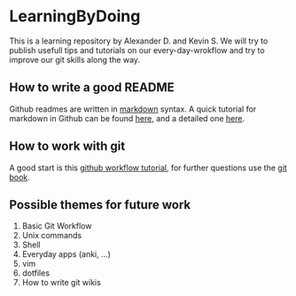 # LearningByDoing

This is a learning repository by Alexander D. and Kevin S.
We will try to publish usefull tips and tutorials on our every-day-wrokflow and try to improve our git skills along the way.

## How to write a good README

Github readmes are written in [markdown](https://en.wikipedia.org/wiki/Markdown) syntax.
A quick tutorial for markdown in Github can be found [here](https://guides.github.com/features/mastering-markdown/), and a detailed one [here](https://help.github.com/articles/basic-writing-and-formatting-syntax/).

## How to work with git

A good start is this [github workflow tutorial](https://guides.github.com/introduction/flow/), for further questions use the [git book](https://git-scm.com/book/en/v2).

## Possible themes for future work
1. Basic Git Workflow
2. Unix commands
3. Shell
4. Everyday apps (anki, ...)
5. vim
6. dotfiles
7. How to write git wikis
